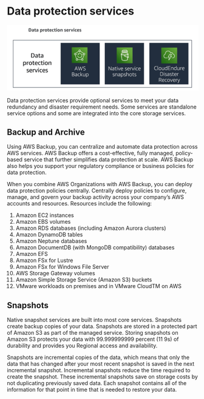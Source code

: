 # Data protection services

![data protection service](images/aws_data_protection_service.JPG)

Data protection services provide optional services to meet your data redundancy and disaster requirement needs. Some services are standalone service options and some are integrated into the core storage services. 

## Backup and Archive

Using AWS Backup, you can centralize and automate data protection across AWS services. AWS Backup offers a cost-effective, fully managed, policy-based service that further simplifies data protection at scale. AWS Backup also helps you support your regulatory compliance or business policies for data protection.



When you combine AWS Organizations with AWS Backup, you can deploy data protection policies centrally. Centrally deploy policies to configure, manage, and govern your backup activity across your company’s AWS accounts and resources. Resources include the following:

1. Amazon EC2 instances
2. Amazon EBS volumes
3. Amazon RDS databases (including Amazon Aurora clusters)
4. Amazon DynamoDB tables
5. Amazon Neptune databases
6. Amazon DocumentDB (with MongoDB compatibility) databases 
7. Amazon EFS
8. Amazon FSx for Lustre
9. Amazon FSx for Windows File Server
10. AWS Storage Gateway volumes
11. Amazon Simple Storage Service (Amazon S3) buckets
12. VMware workloads on premises and in VMware CloudTM on AWS

## Snapshots

Native snapshot services are built into most core services. Snapshots create backup copies of your data. Snapshots are stored in a protected part of Amazon S3 as part of the managed service. Storing snapshots on Amazon S3 protects your data with 99.999999999 percent (11 9s) of durability and provides you Regional access and availability.

Snapshots are incremental copies of the data, which means that only the data that has changed after your most recent snapshot is saved in the next incremental snapshot. Incremental snapshots reduce the time required to create the snapshot. These incremental snapshots save on storage costs by not duplicating previously saved data. Each snapshot contains all of the information for that point in time that is needed to restore your data.
